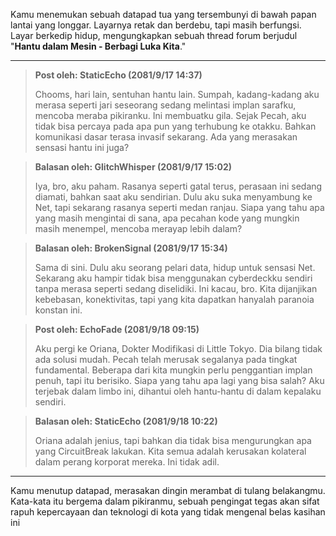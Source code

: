 Kamu menemukan sebuah datapad tua yang tersembunyi di bawah papan lantai yang longgar. Layarnya retak dan berdebu, tapi masih berfungsi. Layar berkedip hidup, mengungkapkan sebuah thread forum berjudul "**Hantu dalam Mesin - Berbagi Luka Kita**."

---

> **Post oleh: StaticEcho (2081/9/17 14:37)**
>
> Chooms, hari lain, sentuhan hantu lain. Sumpah, kadang-kadang aku merasa seperti jari seseorang sedang melintasi implan sarafku, mencoba meraba pikiranku. Ini membuatku gila. Sejak Pecah, aku tidak bisa percaya pada apa pun yang terhubung ke otakku. Bahkan komunikasi dasar terasa invasif sekarang. Ada yang merasakan sensasi hantu ini juga?

> **Balasan oleh: GlitchWhisper (2081/9/17 15:02)**
>
> Iya, bro, aku paham. Rasanya seperti gatal terus, perasaan ini sedang diamati, bahkan saat aku sendirian. Dulu aku suka menyambung ke Net, tapi sekarang rasanya seperti medan ranjau. Siapa yang tahu apa yang masih mengintai di sana, apa pecahan kode yang mungkin masih menempel, mencoba merayap lebih dalam?

> **Balasan oleh: BrokenSignal (2081/9/17 15:34)**
>
> Sama di sini. Dulu aku seorang pelari data, hidup untuk sensasi Net. Sekarang aku hampir tidak bisa menggunakan cyberdeckku sendiri tanpa merasa seperti sedang diselidiki. Ini kacau, bro. Kita dijanjikan kebebasan, konektivitas, tapi yang kita dapatkan hanyalah paranoia konstan ini.

> **Post oleh: EchoFade (2081/9/18 09:15)**
>
> Aku pergi ke Oriana, Dokter Modifikasi di Little Tokyo. Dia bilang tidak ada solusi mudah. Pecah telah merusak segalanya pada tingkat fundamental. Beberapa dari kita mungkin perlu penggantian implan penuh, tapi itu berisiko. Siapa yang tahu apa lagi yang bisa salah? Aku terjebak dalam limbo ini, dihantui oleh hantu-hantu di dalam kepalaku sendiri.

> **Balasan oleh: StaticEcho (2081/9/18 10:22)**
>
> Oriana adalah jenius, tapi bahkan dia tidak bisa mengurungkan apa yang CircuitBreak lakukan. Kita semua adalah kerusakan kolateral dalam perang korporat mereka. Ini tidak adil.

---

Kamu menutup datapad, merasakan dingin merambat di tulang belakangmu. Kata-kata itu bergema dalam pikiranmu, sebuah pengingat tegas akan sifat rapuh kepercayaan dan teknologi di kota yang tidak mengenal belas kasihan ini
